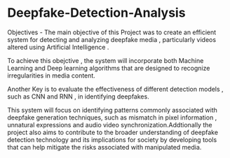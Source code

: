 # Deepfake-Detection-Analysis

Objectives  - The main objective of this Project was to create an efficient system for detecting and analyzing deepfake media , particularly videos altered 
using Artificial Intelligence .

To achieve this obejctive , the system will incorporate both Machine Learning and Deep learning algorithms that are designed to recognize irregularities in
media content.

Another Key is to evaluate the effectiveness of different detection models , such as CNN and RNN , in identifying deepfakes.

This system will focus on identifying patterns commonly associated with deepfake generation techniques, such as mismatch in pixel information , unnatural expressions
and audio video synchronization.Addtionally the project also aims to contribute to the broader understanding of deepfake detection technology and its implications 
for society by developing tools that can help mitigate the risks associated with manipulated media.






